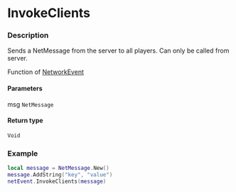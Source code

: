 # InvokeClients

### Description

Sends a NetMessage from the server to all players. Can only be called from server.

Function of [NetworkEvent](/classes/NetworkEvent/)

#### Parameters

msg `NetMessage`

#### Return type

`Void`

### Example

```lua
local message = NetMessage.New()
message.AddString("key", "value")
netEvent.InvokeClients(message)
```
